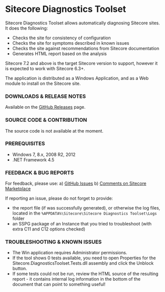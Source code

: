 # Sitecore Diagnostics Toolset

Sitecore Diagnostics Toolset allows automatically diagnosing Sitecore sites. It does the following:
- Checks the site for consistency of configuration 
- Checks the site for symptoms described in known issues
- Checks the site against recommendations from Sitecore documentation
- Generates HTML report based on the analysis

Sitecore 7.2 and above is the target Sitecore version to support, however it is expected to work with Sitecore 6.3+.

The application is distributed as a Windows Application, and as a Web module to install on the Sitecore site.

### DOWNLOADS & RELEASE NOTES

Available on the [GitHub Releases](https://github.com/Sitecore/Sitecore-Diagnostics-Toolset/releases) page.

### SOURCE CODE & CONTRIBUTION

The source code is not available at the moment.

### PREREQUISITES

* Windows 7, 8.x, 2008 R2, 2012
* .NET Framework 4.5

### FEEDBACK & BUG REPORTS

For feedback, please use:
a) [GitHub Issues](https://github.com/Sitecore/Sitecore-Diagnostics-Toolset/issues)
b) [Comments on Sitecore Marketplace](https://marketplace.sitecore.net/Modules/Sitecore_Diagnostics_Toolset.aspx)

If reporting an issue, please do not forget to provide:

* the report file (if was successfully generated), or otherwise the log files, located in the `%APPDATA%\Sitecore\Sitecore Diagnostics Toolset\Logs` folder
* an SSPG package of an Instance that you tried to troubleshoot (with extra C11 and C12 options checked)

### TROUBLESHOOTING & KNOWN ISSUES

* The Win application requires Administrator permissions.
* If the tool shows 0 tests available, you need to open Properties for the Sitecore.DiagnosticsToolset.Tests.dll assembly and click the Unblock button.
* If some tests could not be run, review the HTML source of the resulting report - it contains internal log information in the bottom of the document that can point to something useful!

